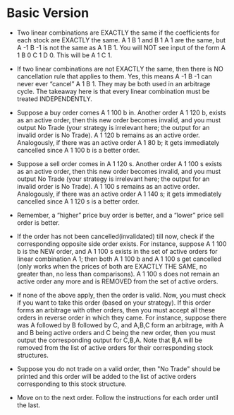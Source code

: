 # Basic Version

* Two linear combinations are EXACTLY the same if the coefficients for each stock are EXACTLY the same. A 1 B 1 and B 1 A 1 are the same, but A -1 B -1 is not the same as A 1 B 1. You will NOT see input of the form A 1 B 0 C 1 D 0. This will be A 1 C 1.
* If two linear combinations are not EXACTLY the same, then there is NO cancellation rule that applies to them. Yes, this means A -1 B -1 can never ever “cancel” A 1 B 1. They may be both used in an arbitrage cycle. The takeaway here is that every linear combination must be treated INDEPENDENTLY.

* Suppose a buy order comes A 1 100 b in. Another order A 1 120 b, exists as an active order, then this new order becomes invalid, and you must output No Trade (your strategy is irrelevant here; the output for an invalid order is No Trade). A 1 120 b remains as an active order.  Analogously, if there was an active order A 1 80 b; it gets immediately cancelled since A 1 100 b is a better order.
* Suppose a sell order comes in A 1 120 s. Another order A 1 100 s exists as an active order, then this new order becomes invalid, and you must output No Trade (your strategy is irrelevant here; the output for an invalid order is No Trade). A 1 100 s remains as an active order. Analogously, if there was an active order A 1 140 s; it gets immediately cancelled since A 1 120 s is a better order.
* Remember, a “higher” price buy order is better, and a “lower” price sell order is better.
* If the order has not been cancelled(invalidated) till now, check if the corresponding opposite side order exists. For instance, suppose A 1 100 b is the NEW order, and A 1 100 s exists in the set of active orders for linear combination A 1; then both A 1 100 b and A 1 100 s get cancelled (only works when the prices of both are EXACTLY THE SAME, no greater than, no less than comparisons). A 1 100 s does not remain an active order any more and is REMOVED from the set of active orders.
* If none of the above apply, then the order is valid. Now, you must check if you want to take this order (based on your strategy). If this order forms an arbitrage with other orders, then you must accept all these orders in reverse order in which they came. For instance, suppose there was A followed by B followed by C, and A,B,C form an arbitrage, with A and B being active orders and C being the new order, then you must output the corresponding output for C,B,A. Note that B,A will be removed from the list of active orders for their corresponding stock structures.
* Suppose you do not trade on a valid order, then "No Trade" should be printed and this order will be added to the list of active orders corresponding to this stock structure.
* Move on to the next order. Follow the instructions for each order until the last.
